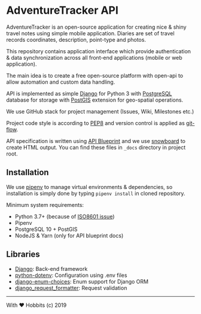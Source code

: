 # AdventureTracker API

AdventureTracker is an open-source application for creating nice & shiny travel notes using simple mobile application.
Diaries are set of travel records coordinates, description, point-type and photos.

This repository contains application interface which provide authentication & data synchronization across all front-end
applications (mobile or web application).

The main idea is to create a free open-source platform with open-api to allow automation and custom data handling.

API is implemented as simple [Django](https://www.djangoproject.com/) for Python 3 with
[PostgreSQL](https://www.postgresql.org/) database for storage with [PostGIS](https://postgis.net/) extension for
geo-spatial operations.

We use GitHub stack for project management (Issues, Wiki, Milestones etc.)

Project code style is according to [PEP8](https://www.python.org/dev/peps/pep-0008/) and version control is applied
as [git-flow](https://datasift.github.io/gitflow/IntroducingGitFlow.html).

API specification is written using [API Blueprint](https://apiblueprint.org/) and we use
[snowboard](https://github.com/bukalapak/snowboard) to create HTML output. You can find these files in `_docs`
directory in project root.

## Installation

We use [pipenv](https://github.com/pypa/pipenv) to manage virtual environments & dependencies, so installation is
simply done by typing `pipenv install` in cloned repository.

Minimum system requirements:

- Python 3.7+ (because of [ISO8601 issue](https://bugs.python.org/issue15873))
- Pipenv
- PostgreSQL 10 + PostGIS
- NodeJS & Yarn (only for API blueprint docs)

## Libraries

- [Django](https://www.djangoproject.com/): Back-end framework
- [python-dotenv](https://github.com/theskumar/python-dotenv): Configuration using .env files
- [django-enum-choices](https://github.com/HackSoftware/django-enum-choices): Enum support for Django ORM
- [django_request_formatter](https://github.com/Sibyx/django_request_formatter): Request validation

---
With ❤️ Hobbits (c) 2019
